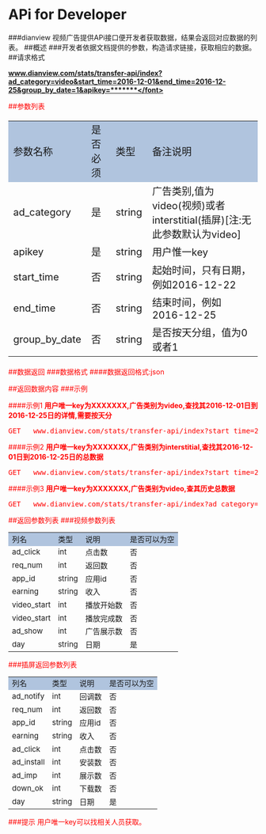 # APi for Developer

###dianview 视频广告提供APi接口便开发者获取数据，结果会返回对应数据的列表。
##概述
###开发者依据文档提供的参数，构造请求链接，获取相应的数据。
##请求格式

<b><font color="red">www.dianview.com/stats/transfer-api/index?ad_category=video&start_time=2016-12-01&end_time=2016-12-25&group_by_date=1&apikey=*******</font></b>

##参数列表

<table style="font-size:20px">
	<tr style="background-color:LightSteelBlue;">
		<td>参数名称</td>
		<td>是否必须</td>
		<td>类型</td>
		<td>备注说明</td>
	</tr>
	<tr>
		<td>ad_category</td>
		<td>是</td>
		<td>string</td>
		<td>广告类别,值为video(视频)或者interstitial(插屏)[注:无此参数默认为video]</td>
	</tr>
	<tr>
		<td>apikey</td>
		<td>是</td>
		<td>string</td>
		<td>用户惟一key</td>
	</tr>
	<tr>
		<td>start_time</td>
		<td>否</td>
		<td>string</td>
		<td>起始时间，只有日期，例如2016-12-22</td>
	</tr>
		<tr>
		<td>end_time</td>
		<td>否</td>
		<td>string</td>
		<td>结束时间，例如2016-12-25</td>
	</tr>
		<tr>
		<td>group_by_date</td>
		<td>否</td>
		<td>string</td>
		<td>是否按天分组，值为0或者1</td>
	</tr>	
</table>

##数据返回
###数据格式
####数据返回格式:json

##返回数据内容
###示例
<p>
####示例1
<b>用户唯一key为XXXXXXX,广告类别为video,查找其2016-12-01日到2016-12-25日的详情,需要按天分</b>
<pre>
GET   www.dianview.com/stats/transfer-api/index?start_time=2016-12-01&end_time=2016-12-25&group_by_date=1&ad_category=video&apikey=********
</pre>
####示例2
<b>用户唯一key为XXXXXXX,广告类别为interstitial,查找其2016-12-01日到2016-12-25日的总数据</b>
<pre>
GET   www.dianview.com/stats/transfer-api/index?start_time=2016-12-01&end_time=2016-12-25&group_by_date=0&ad_category=interstitial&apikey=********
</pre>
####示例3
<b>用户唯一key为XXXXXXX,广告类别为video,查其历史总数据</b>
<pre>
GET   www.dianview.com/stats/transfer-api/index?ad_category=video&apikey=********
</pre>

##返回参数列表
###视频参数列表
<table style="font-size:15px">
	<tr style="background-color:LightSteelBlue">
		<td>列名</td>
		<td>类型</td>
		<td>说明</td>
		<td>是否可以为空</td>
	</tr>
	<tr>
		<td>ad_click</td>
		<td>int</td>
		<td>点击数</td>
		<td>否</td>
	</tr>
	<tr>
		<td>req_num</td>
		<td>int</td>
		<td>返回数</td>
		<td>否</td>
	</tr>
	<tr>
		<td>app_id</td>
		<td>string</td>
		<td>应用id</td>
		<td>否</td>
	</tr>
	<tr>
		<td>earning</td>
		<td>string</td>
		<td>收入</td>
		<td>否</td>
	</tr>
	<tr>
		<td>video_start</td>
		<td>int</td>
		<td>播放开始数</td>
		<td>否</td>
	</tr>
	<tr>
		<td>video_start</td>
		<td>int</td>
		<td>播放完成数</td>
		<td>否</td>
	</tr>
	<tr>
		<td>ad_show</td>
		<td>int</td>
		<td>广告展示数</td>
		<td>否</td>
	</tr>			
	<tr>
		<td>day</td>
		<td>string</td>
		<td>日期</td>
		<td>是</td>
	</tr>			
</table>

###插屏返回参数列表
<table style="font-size:15px">
	<tr style="background-color:LightSteelBlue">
		<td>列名</td>
		<td>类型</td>
		<td>说明</td>
		<td>是否可以为空</td>
	</tr>
	<tr>
		<td>ad_notify</td>
		<td>int</td>
		<td>回调数</td>
		<td>否</td>
	</tr>
	<tr>
		<td>req_num</td>
		<td>int</td>
		<td>返回数</td>
		<td>否</td>
	</tr>
	<tr>
		<td>app_id</td>
		<td>string</td>
		<td>应用id</td>
		<td>否</td>
	</tr>
	<tr>
		<td>earning</td>
		<td>string</td>
		<td>收入</td>
		<td>否</td>
	</tr>
	<tr>
		<td>ad_click</td>
		<td>int</td>
		<td>点击数</td>
		<td>否</td>
	</tr>
	<tr>
		<td>ad_install</td>
		<td>int</td>
		<td>安装数</td>
		<td>否</td>
	</tr>
		<tr>
		<td>ad_imp</td>
		<td>int</td>
		<td>展示数</td>
		<td>否</td>
	</tr>
	<tr>
		<td>down_ok</td>
		<td>int</td>
		<td>下载数</td>
		<td>否</td>
	</tr>			
	<tr>
		<td>day</td>
		<td>string</td>
		<td>日期</td>
		<td>是</td>
	</tr>			
</table>

###提示
用户唯一key可以找相关人员获取。

